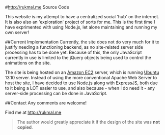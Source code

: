 #http://rukmal.me Source Code

This website is my attempt to have a centralized social 'hub' on the internet. It is also also an 'exploration' project of sorts for me. This is the first time I have exprimented with using Node.js, let alone maintaining and running my own server!

##Current Implementation
Currently, the site does not do very much for it to justify needing a functioning backend, as no site-related server side processing has to be done yet. Because of this, the only JavaScript currently in use is limited to the jQuery objects being used to control the animations on the site.

The site is being hosted on an [Amazon EC2](http://aws.amazon.com/ec2/) server, which is running [Ubuntu](http://ubuntu.com) 13.10 server. Instead of using the more conventional Apache Web Server to host the site, I have decided to use [Node.js](http://nodejs.org) along with [ExpressJS](http://expressjs.com/), both due to it being a LOT easier to use, and also because - when I do need it - any server-side processing can be done in JavaScript.

##Contact
Any comments are welcome!

Find me at http://rukmal.me

> The author would greatly appreciate it if the design of the site was **not copied**.